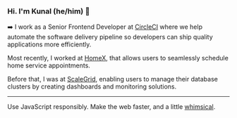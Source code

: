 ### Hi. I'm Kunal (he/him) 👋

➡️ I work as a Senior Frontend Developer at [CircleCI](https://circleci.com/) where we help automate the software delivery pipeline so developers can ship quality applications more efficiently.

Most recently, I worked at [HomeX](http://homex.com/), that allows users to seamlessly schedule home service appointments.

Before that, I was at [ScaleGrid](http://scalegrid.io/), enabling users to manage their database clusters by creating dashboards and monitoring solutions.

---

Use JavaScript responsibly. Make the web faster, and a little [whimsical](https://www.kunalnagar.in/404).

<!--
**kunalnagar/kunalnagar** is a ✨ _special_ ✨ repository because its `README.md` (this file) appears on your GitHub profile.

Here are some ideas to get you started:

- 🔭 I’m currently working on ...
- 🌱 I’m currently learning ...
- 👯 I’m looking to collaborate on ...
- 🤔 I’m looking for help with ...
- 💬 Ask me about ...
- 📫 How to reach me: ...
- 😄 Pronouns: ...
- ⚡ Fun fact: ...
-->
